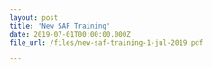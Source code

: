 ```yaml
---
layout: post
title: 'New SAF Training'
date: 2019-07-01T00:00:00.000Z
file_url: /files/new-saf-training-1-jul-2019.pdf

---
```



